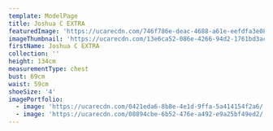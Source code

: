 ```yaml
---
template: ModelPage
title: Joshua C EXTRA
featuredImage: 'https://ucarecdn.com/746f786e-deac-4688-a61e-eefdfa3e0871/'
imageThumbnail: 'https://ucarecdn.com/13e6ca52-086e-4266-94d2-1761bd3ac33b/'
firstName: Joshua C EXTRA
collection: ''
height: 134cm
measurementType: chest
bust: 69cm
waist: 59cm
shoeSize: '4'
imagePortfolio:
  - image: 'https://ucarecdn.com/0421eda6-8b8e-4e1d-9ffa-5a414154f2a6/'
  - image: 'https://ucarecdn.com/08894cbe-6b52-476e-a492-e9a25bf49ed2/'
---
```


